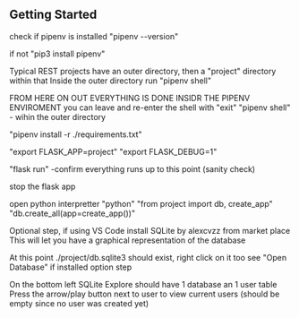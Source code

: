## Getting Started

check if pipenv is installed "pipenv --version"

if not "pip3 install pipenv"

Typical REST projects have an outer directory, then a "project" directory within that
Inside the outer directory run "pipenv shell"

FROM HERE ON OUT EVERYTHING IS DONE INSIDR THE PIPENV ENVIROMENT
you can leave and re-enter the shell with 
"exit"
"pipenv shell" - wihin the outer directory

"pipenv install -r ./requirements.txt"

"export FLASK_APP=project"
"export FLASK_DEBUG=1"

"flask run" -confirm everything runs up to this point (sanity check)

stop the flask app

open python interpretter
"python"
"from project import db, create_app"
"db.create_all(app=create_app())"

Optional step, if using VS Code
install SQLite by alexcvzz from market place
This will let you have a graphical representation of the database

At this point ./project/db.sqlite3 should exist, right click on it too see
"Open Database" if installed option step

On the bottom left SQLite Explore should have 1 database an 1 user table
Press the arrow/play button next to user to view current users (should be empty since no user was created yet)